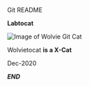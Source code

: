 Git README

**Labtocat**

![Image of Wolvie Git Cat](https://cdn.thedesigninspiration.com/wp-content/uploads/2014/02/Cat-Illustrations-003.jpg)

Wolvietocat
**is a X-Cat**

Dec-2020

***END***